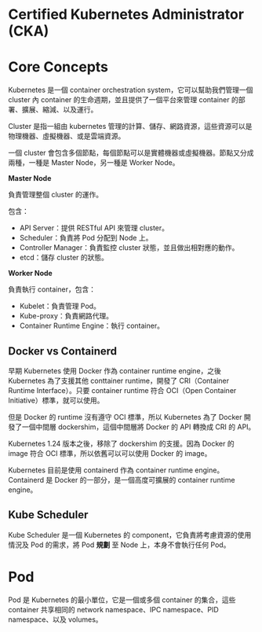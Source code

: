 # Certified Kubernetes Administrator (CKA)

# Core Concepts

Kubernetes 是一個 container orchestration system，它可以幫助我們管理一個 cluster 內 container 的生命週期，並且提供了一個平台來管理 container 的部署、擴展、縮減、以及運行。

Cluster 是指一組由 kubernetes 管理的計算、儲存、網路資源，這些資源可以是物理機器、虛擬機器、或是雲端資源。

一個 cluster 會包含多個節點，每個節點可以是實體機器或虛擬機器。節點又分成兩種，一種是 Master Node，另一種是 Worker Node。

**Master Node**

負責管理整個 cluster 的運作。

包含：

- API Server：提供 RESTful API 來管理 cluster。
- Scheduler：負責將 Pod 分配到 Node 上。
- Controller Manager：負責監控 cluster 狀態，並且做出相對應的動作。
- etcd：儲存 cluster 的狀態。

**Worker Node**

負責執行 container，包含：

- Kubelet：負責管理 Pod。
- Kube-proxy：負責網路代理。
- Container Runtime Engine：執行 container。

## Docker vs Containerd

早期 Kubernetes 使用 Docker 作為 container runtime engine，之後 Kubernetes 為了支援其他 conttainer runtime，開發了 CRI（Container Runtime Interface）。只要 container runtime 符合 OCI（Open Container Initiative）標準，就可以使用。

但是 Docker 的 runtime 沒有遵守 OCI 標準，所以 Kubernetes 為了 Docker 開發了一個中間層 dockershim，這個中間層將 Docker 的 API 轉換成 CRI 的 API。

Kubernetes 1.24 版本之後，移除了 dockershim 的支援。因為 Docker 的 image 符合 OCI 標準，所以依舊可以可以使用 Docker 的 image。

Kubernetes 目前是使用 containerd 作為 container runtime engine。 Containerd 是 Docker 的一部分，是一個高度可擴展的 container runtime engine。

## Kube Scheduler

Kube Scheduler 是一個 Kubernetes 的 component，它負責將考慮資源的使用情況及 Pod 的需求，將 Pod **規劃** 至 Node 上，本身不會執行任何 Pod。

# Pod

Pod 是 Kubernetes 的最小單位，它是一個或多個 container 的集合，這些 container 共享相同的 network namespace、IPC namespace、PID namespace、以及 volumes。